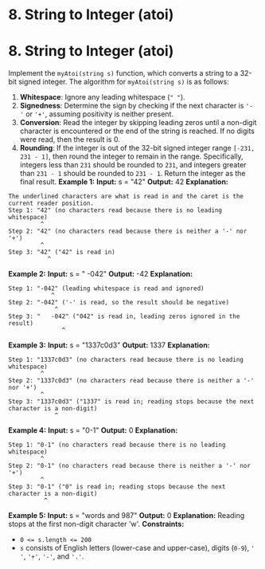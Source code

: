 # 8. String to Integer (atoi)

# 8. String to Integer (atoi)
Implement the `myAtoi(string s)` function, which converts a string to a 32-bit signed integer.
The algorithm for `myAtoi(string s)` is as follows:
1. **Whitespace**: Ignore any leading whitespace (`" "`).
2. **Signedness**: Determine the sign by checking if the next character is `'-'` or `'+'`, assuming positivity is neither present.
3. **Conversion**: Read the integer by skipping leading zeros until a non-digit character is encountered or the end of the string is reached. If no digits were read, then the result is 0.
4. **Rounding**: If the integer is out of the 32-bit signed integer range `[-231, 231 - 1]`, then round the integer to remain in the range. Specifically, integers less than `231` should be rounded to `231`, and integers greater than `231 - 1` should be rounded to `231 - 1`.
Return the integer as the final result.
**Example 1:**
**Input:** s = "42"
**Output:** 42
**Explanation:**
```
The underlined characters are what is read in and the caret is the current reader position.
Step 1: "42" (no characters read because there is no leading whitespace)
         ^
Step 2: "42" (no characters read because there is neither a '-' nor '+')
         ^
Step 3: "42" ("42" is read in)
           ^
```
**Example 2:**
**Input:** s = " -042"
**Output:** -42
**Explanation:**
```
Step 1: "-042" (leading whitespace is read and ignored)
            ^
Step 2: "-042" ('-' is read, so the result should be negative)
             ^
Step 3: "   -042" ("042" is read in, leading zeros ignored in the result)
               ^
```
**Example 3:**
**Input:** s = "1337c0d3"
**Output:** 1337
**Explanation:**
```
Step 1: "1337c0d3" (no characters read because there is no leading whitespace)
         ^
Step 2: "1337c0d3" (no characters read because there is neither a '-' nor '+')
         ^
Step 3: "1337c0d3" ("1337" is read in; reading stops because the next character is a non-digit)
             ^
```
**Example 4:**
**Input:** s = "0-1"
**Output:** 0
**Explanation:**
```
Step 1: "0-1" (no characters read because there is no leading whitespace)
         ^
Step 2: "0-1" (no characters read because there is neither a '-' nor '+')
         ^
Step 3: "0-1" ("0" is read in; reading stops because the next character is a non-digit)
          ^
```
**Example 5:**
**Input:** s = "words and 987"
**Output:** 0
**Explanation:**
Reading stops at the first non-digit character 'w'.
**Constraints:**
- `0 <= s.length <= 200`
- `s` consists of English letters (lower-case and upper-case), digits (`0-9`), `' '`, `'+'`, `'-'`, and `'.'`.